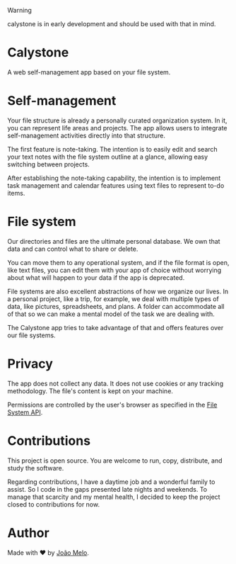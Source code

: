 > [!WARNING]  
> calystone is in early development and should be used with that in mind.

# Calystone

A web self-management app based on your file system.

# Self-management

Your file structure is already a personally curated organization system. In it, you can represent life areas and projects. The app allows users to integrate self-management activities directly into that structure.

The first feature is note-taking. The intention is to easily edit and search your text notes with the file system outline at a glance, allowing easy switching between projects.

After establishing the note-taking capability, the intention is to implement task management and calendar features using text files to represent to-do items.

# File system

Our directories and files are the ultimate personal database. We own that data and can control what to share or delete. 

You can move them to any operational system, and if the file format is open, like text files, you can edit them with your app of choice without worrying about what will happen to your data if the app is deprecated.

File systems are also excellent abstractions of how we organize our lives. In a personal project, like a trip, for example, we deal with multiple types of data, like pictures, spreadsheets, and plans. A folder can accommodate all of that so we can make a mental model of the task we are dealing with.

The Calystone app tries to take advantage of that and offers features over our file systems.

# Privacy

The app does not collect any data. It does not use cookies or any tracking methodology. The file's content is kept on your machine. 

Permissions are controlled by the user's browser as specified in the [File System API](https://developer.mozilla.org/en-US/docs/Web/API/File_System_API).

# Contributions

This project is open source. You are welcome to run, copy, distribute, and study the software.

Regarding contributions, I have a daytime job and a wonderful family to assist. So I code in the gaps presented late nights and weekends. To manage that scarcity and my mental health, I decided to keep the project closed to contributions for now.

# Author

Made with ❤️ by [João Melo](http://joao.melo.plus).
